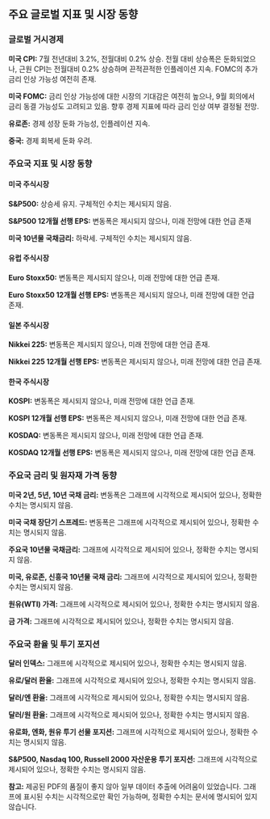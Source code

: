 ## 주요 글로벌 지표 및 시장 동향

### 글로벌 거시경제

**미국 CPI:** 7월 전년대비 3.2%, 전월대비 0.2% 상승. 전월 대비 상승폭은 둔화되었으나, 근원 CPI는 전월대비 0.2% 상승하며 끈적끈적한 인플레이션 지속.  FOMC의 추가 금리 인상 가능성 여전히 존재.

**미국 FOMC:** 금리 인상 가능성에 대한 시장의 기대감은 여전히 높으나, 9월 회의에서 금리 동결 가능성도 고려되고 있음.  향후 경제 지표에 따라 금리 인상 여부 결정될 전망.

**유로존:** 경제 성장 둔화 가능성, 인플레이션 지속.

**중국:** 경제 회복세 둔화 우려.

### 주요국 지표 및 시장 동향

#### 미국 주식시장

**S&P500:** 상승세 유지.  구체적인 수치는 제시되지 않음.

**S&P500 12개월 선행 EPS:** 변동폭은 제시되지 않으나, 미래 전망에 대한 언급 존재

**미국 10년물 국채금리:** 하락세. 구체적인 수치는 제시되지 않음.

#### 유럽 주식시장

**Euro Stoxx50:** 변동폭은 제시되지 않으나, 미래 전망에 대한 언급 존재.

**Euro Stoxx50 12개월 선행 EPS:** 변동폭은 제시되지 않으나, 미래 전망에 대한 언급 존재.

#### 일본 주식시장

**Nikkei 225:** 변동폭은 제시되지 않으나, 미래 전망에 대한 언급 존재.

**Nikkei 225 12개월 선행 EPS:** 변동폭은 제시되지 않으나, 미래 전망에 대한 언급 존재.

#### 한국 주식시장

**KOSPI:** 변동폭은 제시되지 않으나, 미래 전망에 대한 언급 존재.

**KOSPI 12개월 선행 EPS:** 변동폭은 제시되지 않으나, 미래 전망에 대한 언급 존재.

**KOSDAQ:** 변동폭은 제시되지 않으나, 미래 전망에 대한 언급 존재.

**KOSDAQ 12개월 선행 EPS:** 변동폭은 제시되지 않으나, 미래 전망에 대한 언급 존재.


### 주요국 금리 및 원자재 가격 동향

**미국 2년, 5년, 10년 국채 금리:**  변동폭은 그래프에 시각적으로 제시되어 있으나, 정확한 수치는 명시되지 않음.

**미국 국채 장단기 스프레드:** 변동폭은 그래프에 시각적으로 제시되어 있으나, 정확한 수치는 명시되지 않음.

**주요국 10년물 국채금리:** 그래프에 시각적으로 제시되어 있으나, 정확한 수치는 명시되지 않음.

**미국, 유로존, 신흥국 10년물 국채 금리:** 그래프에 시각적으로 제시되어 있으나, 정확한 수치는 명시되지 않음.

**원유(WTI) 가격:** 그래프에 시각적으로 제시되어 있으나, 정확한 수치는 명시되지 않음.

**금 가격:** 그래프에 시각적으로 제시되어 있으나, 정확한 수치는 명시되지 않음.

### 주요국 환율 및 투기 포지션

**달러 인덱스:** 그래프에 시각적으로 제시되어 있으나, 정확한 수치는 명시되지 않음.

**유로/달러 환율:** 그래프에 시각적으로 제시되어 있으나, 정확한 수치는 명시되지 않음.

**달러/엔 환율:** 그래프에 시각적으로 제시되어 있으나, 정확한 수치는 명시되지 않음.

**달러/원 환율:** 그래프에 시각적으로 제시되어 있으나, 정확한 수치는 명시되지 않음.

**유로화, 엔화, 원유 투기 선물 포지션:** 그래프에 시각적으로 제시되어 있으나, 정확한 수치는 명시되지 않음.

**S&P500, Nasdaq 100, Russell 2000 자산운용 투기 포지션:** 그래프에 시각적으로 제시되어 있으나, 정확한 수치는 명시되지 않음.


**참고:** 제공된 PDF의 품질이 좋지 않아 일부 데이터 추출에 어려움이 있었습니다.  그래프에 표시된 수치는 시각적으로만 확인 가능하며, 정확한 수치는 문서에 명시되어 있지 않습니다.